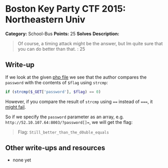 # Boston Key Party CTF 2015: Northeastern Univ

**Category:** School-Bus
**Points:** 25
**Solves** 
**Description:**

> Of course, a timing attack might be the answer, but Im quite sure that you can do better than that. : 25

## Write-up

If we look at the given [php file](52.10.107.64:8003/index.txt) we see that the author compares the `password` with the contents of `$flag` using `strcmp`:

```php
if (strcmp($_GET['password'], $flag) == 0)
```

However, if you compare the result of `strcmp` using `==` instead of `===`, it [might fail](https://coderwall.com/p/lflzkq/php-strcmp-could-leave-you-alone-in-deep-sh-t).

So if we specify the `password` parameter as an array, e.g. `http://52.10.107.64:8003/?password[]=`, we will get the flag:

> Flag: `Still_better_than_the_d0uble_equals`

## Other write-ups and resources

* none yet
